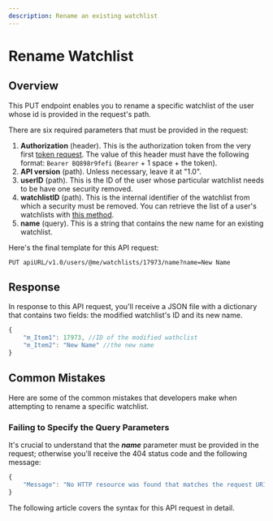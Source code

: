 ```yaml
---
description: Rename an existing watchlist
---
```


# Rename Watchlist

## Overview

This PUT endpoint enables you to rename a specific watchlist of the user whose id is provided in the request's path.

There are six required parameters that must be provided in the request:

1. **Authorization** (header). This is the authorization token from the very first [token request](broken-reference). The value of this header must have the following format: `Bearer BQ898r9fefi` (`Bearer` + 1 space + the token).
2. **API version** (path). Unless necessary, leave it at "1.0".
3. **userID** (path). This is the ID of the user whose particular watchlist needs to be have one security removed.
4. **watchlistID** (path). This is the internal identifier of the watchlist from which a security must be removed. You can retrieve the list of a user's watchlists with [this method](../remove-security-from-watchlist-by-id/).
5. **name** (query). This is a string that contains the new name for an existing watchlist.

Here's the final template for this API request:

```
PUT apiURL/v1.0/users/@me/watchlists/17973/name?name=New Name
```

## Response

In response to this API request, you'll receive a JSON file with a dictionary that contains two fields: the modified watchlist's ID and its new name.

```javascript
{
    "m_Item1": 17973, //ID of the modified wathclist
    "m_Item2": "New Name" //the new name
}
```

## Common Mistakes

Here are some of the common mistakes that developers make when attempting to rename a specific watchlist.

### Failing to Specify the Query Parameters

It's crucial to understand that the _**name**_ parameter must be provided in the request; otherwise you'll receive the 404 status code and the following message:

```javascript
{
    "Message": "No HTTP resource was found that matches the request URI 'https://pub-api-trader-demo-prod.etnasoft.us/api/v1.0/users/@me/watchlists/17973/name'."
}
```

The following article covers the syntax for this API request in detail.
